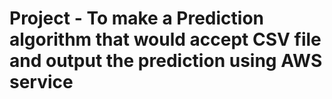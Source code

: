 # Project - To make a Prediction algorithm that would accept CSV file and output the prediction using AWS service
